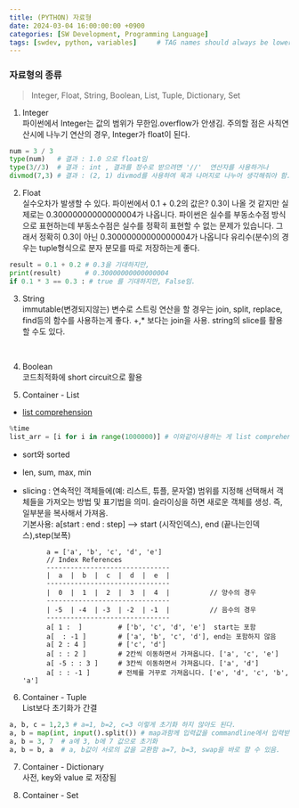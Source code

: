 ```yaml
---
title: (PYTHON) 자료형
date: 2024-03-04 16:00:00:00 +0900
categories: [SW Development, Programming Language]
tags: [swdev, python, variables]     # TAG names should always be lowercase
--- 
```


### 자료형의 종류
> Integer, Float, String, Boolean, List, Tuple, Dictionary, Set<br>

1. Integer<br>
파이썬에서 Integer는 값의 범위가 무한임.overflow가 안생김. 주의할 점은 사칙연산시에 나누기 연산의 경우, Integer가 float이 된다.<br>
``` python
num = 3 / 3
type(num)   # 결과 : 1.0 으로 float임 
type(3//3)  # 결과 : int , 결과를 정수로 받으려면 '//'  연산자를 사용하거나
divmod(7,3) # 결과 : (2, 1) divmod를 사용하여 목과 나머지로 나누어 생각해줘야 함.
```
2. Float<br>
실수오차가 발생할 수 있다. 파이썬에서 0.1 + 0.2의 값은? 0.3이 나올 것 같지만 실제로는 0.30000000000000004가 나옵니다. 
파이썬은 실수를 부동소수점 방식으로 표현하는데 부동소수점은 실수를 정확히 표현할 수 없는 문제가 있습니다. 
그래서 정확히 0.3이 아닌 0.30000000000000004가 나옵니다
유리수(분수)의 경우는 tuple형식으로 분자 분모를 따로 저장하는게 좋다.<br>
``` python
result = 0.1 + 0.2 # 0.3을 기대하지만,
print(result)      # 0.30000000000000004
if 0.1 * 3 == 0.3 : # true 를 기대하지만, False임.
```
3. String<br>
immutable(변경되지않는) 변수로 스트링 연산을 할 경우는 join, split, replace, find등의 함수를 사용하는게 좋다.
+,* 보다는 join을 사용. string의 slice를 활용 할 수도 있다.
<br>

4. Boolean<br>
코드최적화에 short circuit으로 활용

5. Container - List <br>
- [list comprehension](https://doorbw.tistory.com/174)
``` python
%time
list_arr = [i for i in range(1000000)] # 이와같이사용하는 게 list comprehension, 표현간결
```
- sort와 sorted
- len, sum, max, min
- slicing : 연속적인 객체들에(예: 리스트, 튜플, 문자열) 범위를 지정해 선택해서 객체들을 가져오는 방법 및 표기법을 의미. 
            슬라이싱을 하면 새로운 객체를 생성. 즉, 일부분을 복사해서 가져옴. <br> 
            기본사용: a[start : end : step] --> start (시작인덱스), end (끝나는인덱스),step(보폭)<br>
                        
            a = ['a', 'b', 'c', 'd', 'e']
            // Index References
            -------------------------------
            |  a  |  b  |  c  |  d  |  e  |
            -------------------------------
            |  0  |  1  |  2  |  3  |  4  |          // 양수의 경우
            -------------------------------
            | -5  | -4  | -3  | -2  | -1  |          // 음수의 경우
            -------------------------------
            a[ 1 :  ]         # ['b', 'c', 'd', 'e']  start는 포함
            a[  : -1 ]        # ['a', 'b', 'c', 'd'], end는 포함하지 않음
            a[ 2 : 4 ]        # ['c', 'd']
            a[ : : 2 ]        # 2칸씩 이동하면서 가져옵니다. ['a', 'c', 'e']
            a[ -5 : : 3 ]     # 3칸씩 이동하면서 가져옵니다. ['a', 'd']
            a[ : : -1 ]       # 전체를 거꾸로 가져옵니다. ['e', 'd', 'c', 'b', 'a']
            

6. Container - Tuple <br>
List보다 초기화가 간결
``` python
a, b, c = 1,2,3 # a=1, b=2, c=3 이렇게 초기화 하지 않아도 된다.
a, b = map(int, input().split()) # map과함께 입력값을 commandline에서 입력받아 a, b값을 초기화.
a, b = 3, 7  # a에 3, b에 7 값으로 초기화
a, b = b, a  # a, b값이 서로의 값을 교환함 a=7, b=3, swap을 바로 할 수 있음.
```

7. Container - Dictionary <br>
사전, key와 value 로 저장됨

8. Container - Set<br>